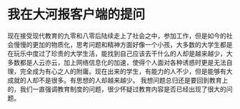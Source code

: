 # 我在大河报客户端的提问

现在接受现代教育的九零和八零后陆续走上了社会之中，参加工作，但是如今的社会慢慢的更加的物质化，思考问题和精神方面好像一个小孩，大多数的大学生都是在玩乐中度过了珍贵的大学生活，能找到自己应该去干什么的人却是越来越少，大多数都是人云亦云，加上网络信息化的加速，使得个人面对各种诱惑时更是无法自理，完全成为有心之人的附庸。现在出来的学生，有能力的人不少，但是能够有大成就的人却不是很多。有思想的人却越来越少。
我想问题总归还是要回到教育上的，我们一直强调教育制度的问题，很少怀疑过教育内容是否已经出现了很大的问题。

